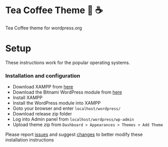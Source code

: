 # Tea Coffee Theme :tea: :coffee:
Tea Coffee theme for wordpress.org

# Setup
These instructions work for the popular operating systems.
### Installation and configuration
- Download XAMPP from [here](https://www.apachefriends.org/download.html)
- Download the Bitnami WordPress module from [here](https://bitnami.com/stack/xampp#wordpress)
- Install XAMPP
- Install the WordPress module into XAMPP
- Goto your browser and enter `localhost/wordpress/`
- Download release zip folder
- Log into Admin panel from `localhost/wordpress/wp-admin`
- Upload theme zip from `Dashboard > Appearances > Themes > Add Theme`

Please report [issues](../../issues) and suggest [changes](../../pulls) to better modify these installation instructions
